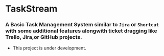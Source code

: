 # TaskStream

### A Basic Task Management System similar to `Jira` or `Shortcut` with some additional features alongwith ticket dragging like Trello, Jira,or GitHub projects.

- This project is under development.

